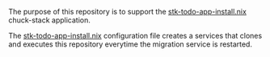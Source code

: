 The purpose of this repository is to support the [stk-todo-app-install.nix](https://github.com/chuckstack/chuck-stack-nix/blob/main/stk-todo-app-install.nix) chuck-stack application. 

The [stk-todo-app-install.nix](https://github.com/chuckstack/chuck-stack-nix/blob/main/stk-todo-app-install.nix) configuration file creates a services that clones and executes this repository everytime the migration service is restarted.
